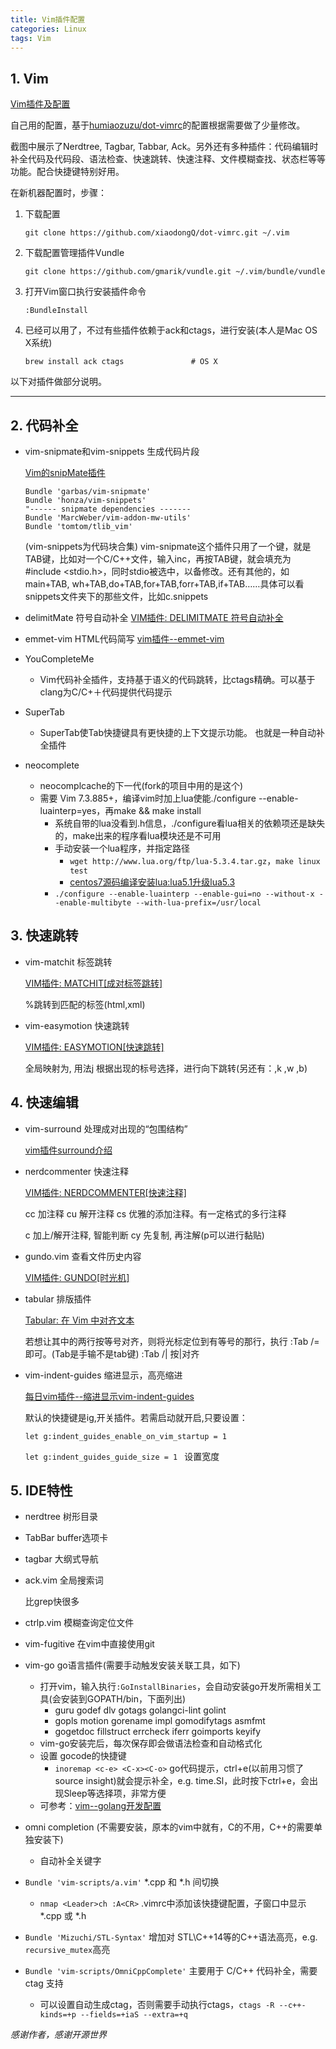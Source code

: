 ```yaml
---
title: Vim插件配置
categories: Linux
tags: Vim
---
```


## 1. Vim

[Vim插件及配置](https://github.com/xiaodongQ/dot-vimrc)

自己用的配置，基于[humiaozuzu/dot-vimrc](https://github.com/humiaozuzu/dot-vimrc)的配置根据需要做了少量修改。

截图中展示了Nerdtree, Tagbar, Tabbar, Ack。另外还有多种插件：代码编辑时补全代码及代码段、语法检查、快速跳转、快速注释、文件模糊查找、状态栏等等功能。配合快捷键特别好用。

在新机器配置时，步骤：

1. 下载配置

    `git clone https://github.com/xiaodongQ/dot-vimrc.git ~/.vim`

2. 下载配置管理插件Vundle

    `git clone https://github.com/gmarik/vundle.git ~/.vim/bundle/vundle`

3. 打开Vim窗口执行安装插件命令

    `:BundleInstall`

4. 已经可以用了，不过有些插件依赖于ack和ctags，进行安装(本人是Mac OS X系统)

    `brew install ack ctags               # OS X`


以下对插件做部分说明。

---

## 2. 代码补全

* vim-snipmate和vim-snippets 生成代码片段

  [Vim的snipMate插件](http://ccvita.com/481.html)

  ```
  Bundle 'garbas/vim-snipmate'
  Bundle 'honza/vim-snippets'    
  "------ snipmate dependencies -------                                                          
  Bundle 'MarcWeber/vim-addon-mw-utils'
  Bundle 'tomtom/tlib_vim'
  ```

  (vim-snippets为代码块合集)
  vim-snipmate这个插件只用了一个键，就是TAB键，比如对一个C/C++文件，输入inc，再按TAB键，就会填充为#include <stdio.h>，同时stdio被选中，以备修改。还有其他的，如main+TAB, wh+TAB,do+TAB,for+TAB,forr+TAB,if+TAB……具体可以看snippets文件夹下的那些文件，比如c.snippets

* delimitMate 符号自动补全
    [VIM插件: DELIMITMATE 符号自动补全](http://www.wklken.me/posts/2015/06/07/vim-plugin-delimitmate.html)
* emmet-vim HTML代码简写
    [vim插件--emmet-vim](http://www.jianshu.com/p/ad8a6a786054)

* YouCompleteMe
  - Vim代码补全插件，支持基于语义的代码跳转，比ctags精确。可以基于clang为C/C+＋代码提供代码提示
* SuperTab
  - SuperTab使Tab快捷键具有更快捷的上下文提示功能。 也就是一种自动补全插件
* neocomplete
  - neocomplcache的下一代(fork的项目中用的是这个)
  - 需要 Vim 7.3.885+，编译vim时加上lua使能./configure --enable-luainterp=yes，再make && make install
    + 系统自带的lua没看到.h信息，./configure看lua相关的依赖项还是缺失的，make出来的程序看lua模块还是不可用
    + 手动安装一个lua程序，并指定路径
      * `wget http://www.lua.org/ftp/lua-5.3.4.tar.gz`，`make linux test`
      * [centos7源码编译安装lua:lua5.1升级lua5.3](https://blog.csdn.net/feinifi/article/details/80078721)
    + `./configure --enable-luainterp --enable-gui=no --without-x --enable-multibyte --with-lua-prefix=/usr/local`

## 3. 快速跳转

* vim-matchit 标签跳转

    [VIM插件: MATCHIT[成对标签跳转]](http://www.wklken.me/posts/2015/06/07/vim-plugin-matchit.html)

    %跳转到匹配的标签(html,xml)

* vim-easymotion 快速跳转

    [VIM插件: EASYMOTION[快速跳转]](http://www.wklken.me/posts/2015/06/07/vim-plugin-easymotion.html)

    <leader>全局映射为,  用法<leader>j 根据出现的标号选择，进行向下跳转(另还有：,k ,w ,b)

## 4. 快速编辑

* vim-surround 处理成对出现的“包围结构”

    [vim插件surround介绍](http://blog.codepiano.com/2013/08/12/vim-surround/)

* nerdcommenter 快速注释

    [VIM插件: NERDCOMMENTER[快速注释]](http://www.wklken.me/posts/2015/06/07/vim-plugin-nerdcommenter.html)

    <leader>cc   加注释
    <leader>cu   解开注释
    <leader>cs   优雅的添加注释。有一定格式的多行注释

    <leader>c<space>  加上/解开注释, 智能判断
    <leader>cy   先复制, 再注解(p可以进行黏贴)

* gundo.vim 查看文件历史内容

    [VIM插件: GUNDO[时光机]](http://www.wklken.me/posts/2015/06/13/vim-plugin-gundo.html)

* tabular 排版插件

    [Tabular: 在 Vim 中对齐文本](https://linuxtoy.org/archives/tabular.html)

    若想让其中的两行按等号对齐，则将光标定位到有等号的那行，执行 :Tab /= 即可。(Tab是手输不是tab键)
    :Tab /| 按|对齐

* vim-indent-guides 缩进显示，高亮缩进

    [每日vim插件--缩进显示vim-indent-guides](http://foocoder.com/2014/04/11/mei-ri-vimcha-jian-suo-jin-xian-shi-vim-indent-guides/)

    默认的快捷键是<Leader>ig,开关插件。若需启动就开启,只要设置：

    `let g:indent_guides_enable_on_vim_startup = 1`

    `let g:indent_guides_guide_size = 1 ` 设置宽度

## 5. IDE特性

* nerdtree 树形目录
* TabBar buffer选项卡
* tagbar 大纲式导航
* ack.vim 全局搜索词

    比grep快很多

* ctrlp.vim 模糊查询定位文件
* vim-fugitive 在vim中直接使用git
* vim-go go语言插件(需要手动触发安装关联工具，如下)
  - 打开vim，输入执行`:GoInstallBinaries`，会自动安装go开发所需相关工具(会安装到GOPATH/bin，下面列出)
    + guru        godef     dlv       gotags     golangci-lint  golint
    + gopls       motion    gorename  impl       gomodifytags   asmfmt
    + gogetdoc    fillstruct  errcheck  iferr     goimports  keyify
  - vim-go安装完后，每次保存即会做语法检查和自动格式化
  - 设置 gocode的快捷键
    + `inoremap <c-e> <C-x><C-o>` go代码提示，ctrl+e(以前用习惯了source insight)就会提示补全，e.g. time.Sl，此时按下ctrl+e，会出现Sleep等选择项，非常方便
  - 可参考：[vim--golang开发配置](https://blog.csdn.net/linglongwunv/article/details/82531852)
* omni completion (不需要安装，原本的vim中就有，C的不用，C++的需要单独安装下)
  - 自动补全关键字
* `Bundle 'vim-scripts/a.vim'`  *.cpp 和 *.h 间切换
  - `nmap <Leader>ch :A<CR>` .vimrc中添加该快捷键配置，子窗口中显示 *.cpp 或 *.h
* `Bundle 'Mizuchi/STL-Syntax'` 增加对 STL\C++14等的C++语法高亮，e.g. `recursive_mutex`高亮
* `Bundle 'vim-scripts/OmniCppComplete'` 主要用于 C/C++ 代码补全，需要 ctag 支持
  - 可以设置自动生成ctag，否则需要手动执行ctags，`ctags -R --c++-kinds=+p --fields=+iaS --extra=+q`

*感谢作者，感谢开源世界*
